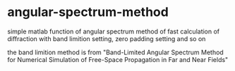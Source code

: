 # angular-spectrum-method
simple matlab function of angular spectrum method of fast calculation of diffraction with band limition setting, zero padding setting and so on

the band limition method is from "Band-Limited Angular Spectrum Method for Numerical Simulation of Free-Space Propagation in Far and Near Fields"
